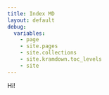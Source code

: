 ```yaml
---
title: Index MD
layout: default
debug:
  variables:
    - page
    - site.pages
    - site.collections
    - site.kramdown.toc_levels
    - site
---
```

Hi!
